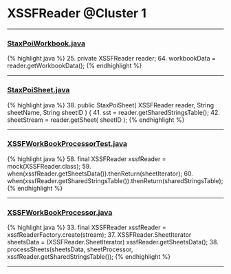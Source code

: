 # XSSFReader @Cluster 1

***

### [StaxPoiWorkbook.java](https://searchcode.com/codesearch/view/95326028/)
{% highlight java %}
25. private XSSFReader reader;
64.     workbookData = reader.getWorkbookData();
{% endhighlight %}

***

### [StaxPoiSheet.java](https://searchcode.com/codesearch/view/95326031/)
{% highlight java %}
38. public StaxPoiSheet( XSSFReader reader, String sheetName, String sheetID ) {
41.     sst = reader.getSharedStringsTable();
42.     sheetStream = reader.getSheet( sheetID );
{% endhighlight %}

***

### [XSSFWorkBookProcessorTest.java](https://searchcode.com/codesearch/view/110658551/)
{% highlight java %}
58. final XSSFReader xssfReader = mock(XSSFReader.class);
59. when(xssfReader.getSheetsData()).thenReturn(sheetIterator);
60. when(xssfReader.getSharedStringsTable()).thenReturn(sharedStringsTable);
{% endhighlight %}

***

### [XSSFWorkBookProcessor.java](https://searchcode.com/codesearch/view/110658569/)
{% highlight java %}
33. final XSSFReader xssfReader = xssfReaderFactory.create(stream);
37.     XSSFReader.SheetIterator sheetsData = (XSSFReader.SheetIterator) xssfReader.getSheetsData();
38.     processSheets(sheetsData, sheetProcessor, xssfReader.getSharedStringsTable());
{% endhighlight %}

***

